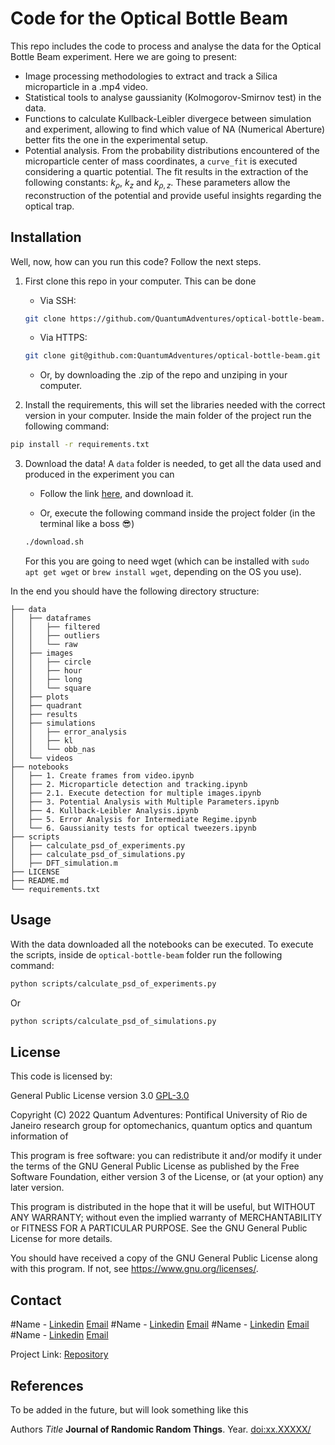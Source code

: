 # Code for the Optical Bottle Beam

This repo includes the code to process and analyse the data for the Optical Bottle Beam experiment. Here we are going to present:


* Image processing methodologies to extract and track a Silica microparticle in a .mp4 video.
* Statistical tools to analyse gaussianity (Kolmogorov-Smirnov test) in the data.
* Functions to calculate Kullback-Leibler divergece between simulation and experiment, allowing to find which value of NA (Numerical Aberture) better fits the one in the experimental setup.
* Potential analysis. From the probability distributions encountered of the microparticle center of mass coordinates, a `curve_fit` is executed considering a quartic potential. The fit results in the extraction of the following constants: $k_\rho$, $k_z$ and $k_{\rho,z}$. These parameters allow the reconstruction of the potential and provide useful insights regarding the optical trap.

## Installation

Well, now, how can you run this code? Follow the next steps.

1. First clone this repo in your computer. This can be done
    * Via SSH:

    ```bash
    git clone https://github.com/QuantumAdventures/optical-bottle-beam.git
    ```

    * Via HTTPS:

    ```bash
    git clone git@github.com:QuantumAdventures/optical-bottle-beam.git
    ```

    * Or, by downloading the .zip of the repo and unziping in your computer.

2. Install the requirements, this will set the libraries needed with the correct version in your computer. Inside the main folder of the project run the following command:

```bash
pip install -r requirements.txt
```

3. Download the data! A `data` folder is needed, to get all the data used and produced in the experiment you can

    * Follow the link [here](https://drive.google.com/drive/folders/1XfC4z9nmNXJuaATl3Da6edwA65mmQBVx), and download it.

    * Or, execute the following command inside the project folder (in the terminal like a boss :sunglasses:)

    ```bash
    ./download.sh
    ```

    For this you are going to need wget (which can be installed with `sudo apt get wget` or `brew install wget`, depending on the OS you use).
    
In the end you should have the following directory structure:


    ├── data
    │   ├── dataframes
    │   │   ├── filtered
    │   │   ├── outliers
    │   │   └── raw
    │   ├── images
    │   │   ├── circle
    │   │   ├── hour
    │   │   ├── long
    │   │   └── square
    │   ├── plots
    │   ├── quadrant
    │   ├── results
    │   ├── simulations
    │   │   ├── error_analysis
    │   │   ├── kl
    │   │   └── obb_nas
    │   └── videos
    ├── notebooks
    │   ├── 1. Create frames from video.ipynb
    │   ├── 2. Microparticle detection and tracking.ipynb
    │   ├── 2.1. Execute detection for multiple images.ipynb
    │   ├── 3. Potential Analysis with Multiple Parameters.ipynb
    │   ├── 4. Kullback-Leibler Analysis.ipynb
    │   ├── 5. Error Analysis for Intermediate Regime.ipynb
    │   └── 6. Gaussianity tests for optical tweezers.ipynb
    ├── scripts
    │   ├── calculate_psd_of_experiments.py
    │   ├── calculate_psd_of_simulations.py
    │   ├── DFT_simulation.m
    ├── LICENSE
    ├── README.md
    └── requirements.txt

## Usage

With the data downloaded all the notebooks can be executed. To execute the scripts, inside de `optical-bottle-beam` folder run the following command:

```bash
python scripts/calculate_psd_of_experiments.py
```

Or 

```bash
python scripts/calculate_psd_of_simulations.py
```



## License

This code is licensed by:

General Public License version 3.0 [GPL-3.0](https://choosealicense.com/licenses/gpl-3.0/)


Copyright (C) 2022  Quantum Adventures: Pontifical University of Rio de Janeiro
research group for optomechanics, quantum optics and quantum information of 

This program is free software: you can redistribute it and/or modify
it under the terms of the GNU General Public License as published by
the Free Software Foundation, either version 3 of the License, or
(at your option) any later version.

This program is distributed in the hope that it will be useful,
but WITHOUT ANY WARRANTY; without even the implied warranty of
MERCHANTABILITY or FITNESS FOR A PARTICULAR PURPOSE.  See the
GNU General Public License for more details.

You should have received a copy of the GNU General Public License
along with this program.  If not, see <https://www.gnu.org/licenses/>.

## Contact

#Name - [Linkedin](https://www.linkedin.com/in) [Email](email)
#Name - [Linkedin](https://www.linkedin.com/in) [Email](email)
#Name - [Linkedin](https://www.linkedin.com/in) [Email](email)
#Name - [Linkedin](https://www.linkedin.com/in) [Email](email)


Project Link: [Repository](https://github.com/QuantumAdventures/optical-bottle-beam)

## References

To be added in the future, but will look something like this

Authors *Title* **Journal of Randomic Random Things**. Year.
[doi:xx.XXXXX/](doi:xx.XXXX/)
